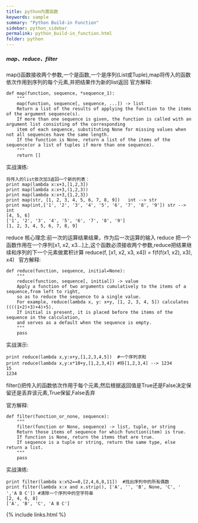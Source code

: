 ```yaml
---
title: python内置函数
keywords: sample
summary: "Python Build-in Function"
sidebar: python_sidebar
permalink: python_build-in_function.html
folder: python
---
```


##### map、reduce、filter
map()函数接收两个参数,一个是函数,一个是序列(List或Tuple),map将传入的函数依次作用到序列的每个元素,并把结果作为新的list返回
官方解释:
```
def map(function, sequence, *sequence_1):
    """
    map(function, sequence[, sequence, ...]) -> list
    Return a list of the results of applying the function to the items of the argument sequence(s).  
    If more than one sequence is given, the function is called with an argument list consisting of the corresponding 
    item of each sequence, substituting None for missing values when not all sequences have the same length.  
    If the function is None, return a list of the items of the sequence(or a list of tuples if more than one sequence).
    """
    return []
```
实战演练:
```
将传入的list依次加3返回一个新的列表：
print map(lambda x:x+3,[1,2,3])
print map(lambda x:x+3,(1,2,3))
print map(lambda x:x+3,{1,2,3})
print map(str, [1, 2, 3, 4, 5, 6, 7, 8, 9])   int --> str
print map(int,['1', '2', '3', '4', '5', '6', '7', '8', '9']) str --> int
[4, 5, 6]
['1', '2', '3', '4', '5', '6', '7', '8', '9']
[1, 2, 3, 4, 5, 6, 7, 8, 9]
```
reduce 核心理念:前一次的运算结果结果，作为后一次运算的输入
reduce 把一个函数作用在一个序列[x1, x2, x3…]上,这个函数必须接收两个参数,reduce把结果继续和序列的下一个元素做累积计算
reduce(f, [x1, x2, x3, x4]) = f(f(f(x1, x2), x3), x4)  
官方解释:
```
def reduce(function, sequence, initial=None): 
    """
    reduce(function, sequence[, initial]) -> value
    Apply a function of two arguments cumulatively to the items of a sequence,from left to right, 
    so as to reduce the sequence to a single value.
    For example, reduce(lambda x, y: x+y, [1, 2, 3, 4, 5]) calculates ((((1+2)+3)+4)+5).  
    If initial is present, it is placed before the items of the sequence in the calculation, 
    and serves as a default when the sequence is empty.
    """
    pass
```
实战演示:
```
print reduce(lambda x,y:x+y,[1,2,3,4,5])  #一个序列求和
print reduce(lambda x,y:x*10+y,[1,2,3,4]) #将[1,2,3,4] --> 1234
15
1234
```
filter()把传入的函数依次作用于每个元素,然后根据返回值是True还是False决定保留还是丢弃该元素,True保留,False丢弃

官方解释:
```
def filter(function_or_none, sequence): 
    """
    filter(function or None, sequence) -> list, tuple, or string
    Return those items of sequence for which function(item) is true.  
    If function is None, return the items that are true.  
    If sequence is a tuple or string, return the same type, else return a list.
    """
    pass
```
实战演练:
```
print filter(lambda x:x%2==0,[2,4,6,8,11])  #找出序列中的所有偶数
print filter(lambda x:x and x.strip(), ['A', '', 'B', None, 'C', '  ','A B C']) #清除一个序列中的空字符串
[2, 4, 6, 8]
['A', 'B', 'C', 'A B C']
```
{% include links.html %}
